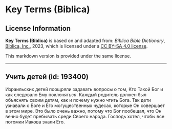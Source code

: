 # Key Terms (Biblica)

## License Information

**Key Terms (Biblica)** is based on and adapted from: _Biblica Bible Dictionary_, [Biblica, Inc.](https://www.biblica.com/), 2023, which is licensed under a [CC BY-SA 4.0 license](https://creativecommons.org/licenses/by-sa/4.0/legalcode.en).

This markdown version is provided under the same license.



--------------------------------

## Учить детей (id: 193400)

Израильских детей поощряли задавать вопросы о том, Кто Такой Бог и как следовало Ему поклоняться. Каждый родитель должен был объяснять своим детям, как и почему нужно чтить Бога. Так дети узнавали о Боге и Его могущественных чудесах, которые Он совершает в этом мире. Это было очень важно, потому что Бог пообещал, что Он вечно будет пребывать среди Своего народа. Господь хотел, чтобы все потомки Иакова знали Его.


